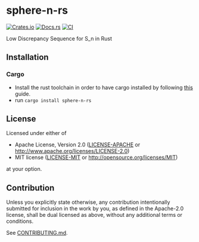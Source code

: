 # sphere-n-rs

[![Crates.io](https://img.shields.io/crates/v/sphere-n-rs.svg)](https://crates.io/crates/sphere-n-rs)
[![Docs.rs](https://docs.rs/sphere-n-rs/badge.svg)](https://docs.rs/sphere-n-rs)
[![CI](https://github.com/luk036/sphere-n-rs/workflows/CI/badge.svg)](https://github.com/luk036/sphere-n-rs/actions)

Low Discrepancy Sequence for S_n in Rust

## Installation

### Cargo

* Install the rust toolchain in order to have cargo installed by following
  [this](https://www.rust-lang.org/tools/install) guide.
* run `cargo install sphere-n-rs`

## License

Licensed under either of

 * Apache License, Version 2.0
   ([LICENSE-APACHE](LICENSE-APACHE) or http://www.apache.org/licenses/LICENSE-2.0)
 * MIT license
   ([LICENSE-MIT](LICENSE-MIT) or http://opensource.org/licenses/MIT)

at your option.

## Contribution

Unless you explicitly state otherwise, any contribution intentionally submitted
for inclusion in the work by you, as defined in the Apache-2.0 license, shall be
dual licensed as above, without any additional terms or conditions.

See [CONTRIBUTING.md](CONTRIBUTING.md).
